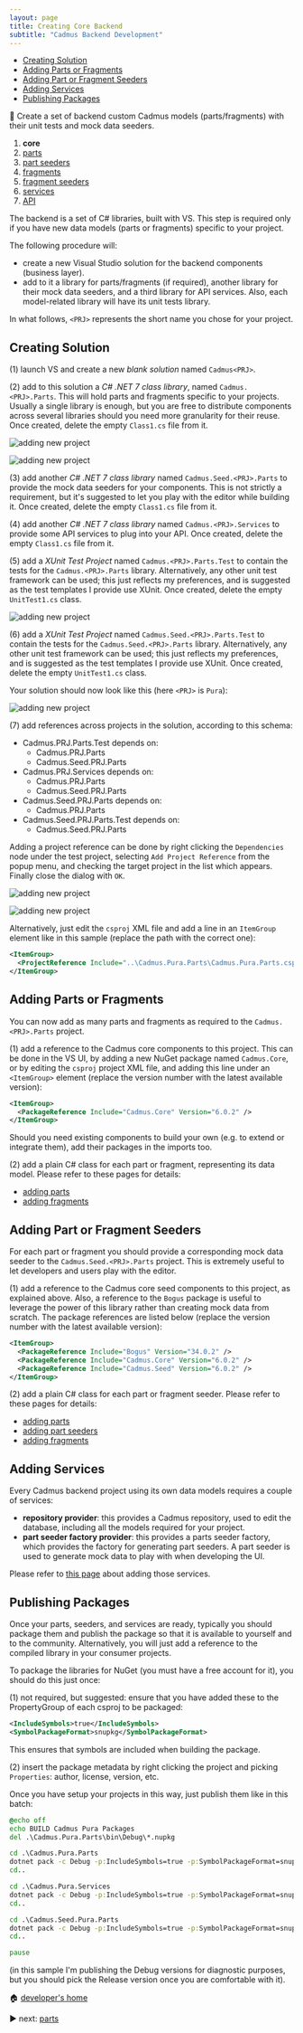 ```yaml
---
layout: page
title: Creating Core Backend
subtitle: "Cadmus Backend Development"
---
```


- [Creating Solution](#creating-solution)
- [Adding Parts or Fragments](#adding-parts-or-fragments)
- [Adding Part or Fragment Seeders](#adding-part-or-fragment-seeders)
- [Adding Services](#adding-services)
- [Publishing Packages](#publishing-packages)

📌 Create a set of backend custom Cadmus models (parts/fragments) with their unit tests and mock data seeders.

1. **core**
2. [parts](parts.md)
3. [part seeders](part-seeders.md)
4. [fragments](fragments.md)
5. [fragment seeders](fragment-seeders.md)
6. [services](services.md)
7. [API](api.md)

The backend is a set of C# libraries, built with VS. This step is required only if you have new data models (parts or fragments) specific to your project.

The following procedure will:

- create a new Visual Studio solution for the backend components (business layer).
- add to it a library for parts/fragments (if required), another library for their mock data seeders, and a third library for API services. Also, each model-related library will have its unit tests library.

In what follows, `<PRJ>` represents the short name you chose for your project.

## Creating Solution

(1) launch VS and create a new _blank solution_ named `Cadmus<PRJ>`.

(2) add to this solution a _C# .NET 7 class library_, named `Cadmus.<PRJ>.Parts`. This will hold parts and fragments specific to your projects. Usually a single library is enough, but you are free to distribute components across several libraries should you need more granularity for their reuse. Once created, delete the empty `Class1.cs` file from it.

![adding new project](../../../img/cadmus/a01_add-new-project.png)

![adding new project](../../../img/cadmus/a02_add-new-project.png)

(3) add another _C# .NET 7 class library_ named `Cadmus.Seed.<PRJ>.Parts` to provide the mock data seeders for your components. This is not strictly a requirement, but it's suggested to let you play with the editor while building it. Once created, delete the empty `Class1.cs` file from it.

(4) add another _C# .NET 7 class library_ named `Cadmus.<PRJ>.Services` to provide some API services to plug into your API. Once created, delete the empty `Class1.cs` file from it.

(5) add a _XUnit Test Project_ named `Cadmus.<PRJ>.Parts.Test` to contain the tests for the `Cadmus.<PRJ>.Parts` library. Alternatively, any other unit test framework can be used; this just reflects my preferences, and is suggested as the test templates I provide use XUnit. Once created, delete the empty `UnitTest1.cs` class.

![adding new project](../../../img/cadmus/a03_add-new-xunit-project.png)

(6) add a _XUnit Test Project_ named `Cadmus.Seed.<PRJ>.Parts.Test` to contain the tests for the `Cadmus.Seed.<PRJ>.Parts` library. Alternatively, any other unit test framework can be used; this just reflects my preferences, and is suggested as the test templates I provide use XUnit. Once created, delete the empty `UnitTest1.cs` class.

Your solution should now look like this (here `<PRJ>` is `Pura`):

![adding new project](../../../img/cadmus/a04_solution.png)

(7) add references across projects in the solution, according to this schema:

- Cadmus.PRJ.Parts.Test depends on:
  - Cadmus.PRJ.Parts
  - Cadmus.Seed.PRJ.Parts
- Cadmus.PRJ.Services depends on:
  - Cadmus.PRJ.Parts
  - Cadmus.Seed.PRJ.Parts
- Cadmus.Seed.PRJ.Parts depends on:
  - Cadmus.PRJ.Parts
- Cadmus.Seed.PRJ.Parts.Test depends on:
  - Cadmus.Seed.PRJ.Parts

Adding a project reference can be done by right clicking the `Dependencies` node under the test project, selecting `Add Project Reference` from the popup menu, and checking the target project in the list which appears. Finally close the dialog with `OK`.

![adding new project](../../../img/cadmus/a05_project-deps.png)

![adding new project](../../../img/cadmus/a06_project-deps.png)

Alternatively, just edit the `csproj` XML file and add a line in an `ItemGroup` element like in this sample (replace the path with the correct one):

```xml
<ItemGroup>
  <ProjectReference Include="..\Cadmus.Pura.Parts\Cadmus.Pura.Parts.csproj" />
</ItemGroup>
```

## Adding Parts or Fragments

You can now add as many parts and fragments as required to the `Cadmus.<PRJ>.Parts` project.

(1) add a reference to the Cadmus core components to this project. This can be done in the VS UI, by adding a new NuGet package named `Cadmus.Core`, or by editing the `csproj` project XML file, and adding this line under an `<ItemGroup>` element (replace the version number with the latest available version):

```xml
<ItemGroup>
  <PackageReference Include="Cadmus.Core" Version="6.0.2" />
</ItemGroup>
```

Should you need existing components to build your own (e.g. to extend or integrate them), add their packages in the imports too.

(2) add a plain C# class for each part or fragment, representing its data model. Please refer to these pages for details:

- [adding parts](./parts.md)
- [adding fragments](./fragments.md)

## Adding Part or Fragment Seeders

For each part or fragment you should provide a corresponding mock data seeder to the `Cadmus.Seed.<PRJ>.Parts` project. This is extremely useful to let developers and users play with the editor.

(1) add a reference to the Cadmus core seed components to this project, as explained above. Also, a reference to the `Bogus` package is useful to leverage the power of this library rather than creating mock data from scratch. The package references are listed below (replace the version number with the latest available version):

```xml
<ItemGroup>
  <PackageReference Include="Bogus" Version="34.0.2" />
  <PackageReference Include="Cadmus.Core" Version="6.0.2" />
  <PackageReference Include="Cadmus.Seed" Version="6.0.2" />
</ItemGroup>
```

(2) add a plain C# class for each part or fragment seeder. Please refer to these pages for details:

- [adding parts](./backend-part.md)
- [adding part seeders](./backend-part-seeder.md)
- [adding fragments](./backend-fragment.md)

## Adding Services

Every Cadmus backend project using its own data models requires a couple of services:

- **repository provider**: this provides a Cadmus repository, used to edit the database, including all the models required for your project.
- **part seeder factory provider**: this provides a parts seeder factory, which provides the factory for generating part seeders. A part seeder is used to generate mock data to play with when developing the UI.

Please refer to [this page](./backend-core-svc.md) about adding those services.

## Publishing Packages

Once your parts, seeders, and services are ready, typically you should package them and publish the package so that it is available to yourself and to the community. Alternatively, you will just add a reference to the compiled library in your consumer projects.

To package the libraries for NuGet (you must have a free account for it), you should do this just once:

(1) not required, but suggested: ensure that you have added these to the PropertyGroup of each csproj to be packaged:

```xml
<IncludeSymbols>true</IncludeSymbols>
<SymbolPackageFormat>snupkg</SymbolPackageFormat>
```

This ensures that symbols are included when building the package.

(2) insert the package metadata by right clicking the project and picking `Properties`: author, license, version, etc.

Once you have setup your projects in this way, just publish them like in this batch:

```bat
@echo off
echo BUILD Cadmus Pura Packages
del .\Cadmus.Pura.Parts\bin\Debug\*.nupkg

cd .\Cadmus.Pura.Parts
dotnet pack -c Debug -p:IncludeSymbols=true -p:SymbolPackageFormat=snupkg
cd..

cd .\Cadmus.Pura.Services
dotnet pack -c Debug -p:IncludeSymbols=true -p:SymbolPackageFormat=snupkg
cd..

cd .\Cadmus.Seed.Pura.Parts
dotnet pack -c Debug -p:IncludeSymbols=true -p:SymbolPackageFormat=snupkg
cd..

pause
```

(in this sample I'm publishing the Debug versions for diagnostic purposes, but you should pick the Release version once you are comfortable with it).

🏠 [developer's home](../toc.md)

▶️ next: [parts](parts.md)
